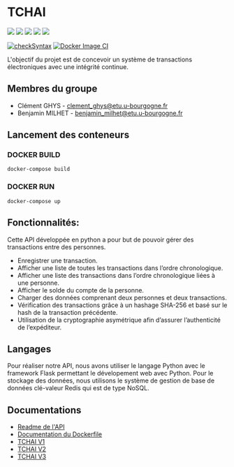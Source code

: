 # TCHAI

<img src="https://img.shields.io/badge/Python-FFD43B?style=for-the-badge&logo=python&logoColor=blue" /> <img src="https://img.shields.io/badge/Flask-000000?style=for-the-badge&logo=flask&logoColor=white" /> <img src="https://img.shields.io/badge/redis-%23DD0031.svg?&style=for-the-badge&logo=redis&logoColor=white" /> <img src="https://img.shields.io/badge/Docker-2CA5E0?style=for-the-badge&logo=docker&logoColor=white" /> <img src="https://img.shields.io/badge/GitHub_Actions-2088FF?style=for-the-badge&logo=github-actions&logoColor=white" />

[![checkSyntax](https://github.com/clement-gh/Tchai-Clement-GHYS-Benjamin-MILHET/actions/workflows/main.yml/badge.svg)](https://github.com/clement-gh/Tchai-Clement-GHYS-Benjamin-MILHET/actions/workflows/main.yml)
[![Docker Image CI](https://github.com/clement-gh/Tchai-Clement-GHYS-Benjamin-MILHET/actions/workflows/docker.yml/badge.svg)](https://github.com/clement-gh/Tchai-Clement-GHYS-Benjamin-MILHET/actions/workflows/docker.yml)

L'objectif du projet est de concevoir un système de transactions électroniques avec une intégrité continue.

## Membres du groupe
 - Clément GHYS - clement_ghys@etu.u-bourgogne.fr
 - Benjamin MILHET - benjamin_milhet@etu.u-bourgogne.fr

## Lancement des conteneurs

### DOCKER BUILD 
```
docker-compose build
```

### DOCKER RUN
```
docker-compose up
```

## Fonctionnalités:
Cette API développée en python a pour but de pouvoir gérer des transactions entre des personnes. 

 - Enregistrer une transaction.
 - Afficher une liste de toutes les transactions dans l’ordre chronologique.
 - Afficher une liste des transactions dans l’ordre chronologique liées à une personne.
 - Afficher le solde du compte de la personne.
 - Charger des données comprenant deux personnes et deux transactions.
 - Vérification des transactions grâce à un hashage SHA-256 et basé sur le hash de la transaction précédente.
 - Utilisation de la cryptographie asymétrique afin d’assurer l’authenticité de l’expéditeur.

## Langages
Pour réaliser notre API, nous avons utiliser le langage Python avec le framework Flask permettant le dévelopement web avec Python. Pour le stockage des données, nous utilisons le système de gestion de base de données clé-valeur Redis qui est de type NoSQL.

## Documentations

 - [Readme de l'API](https://github.com/clement-gh/Tchai-Clement-GHYS-Benjamin-MILHET/blob/main/README_API.md)
 - [Documentation du Dockerfile](https://github.com/clement-gh/Tchai-Clement-GHYS-Benjamin-MILHET/blob/main/README_Dockerfile.md)
 - [TCHAI V1](https://github.com/clement-gh/Tchai-Clement-GHYS-Benjamin-MILHET/blob/main/README_TCHAI_V1.md)
 - [TCHAI V2](https://github.com/clement-gh/Tchai-Clement-GHYS-Benjamin-MILHET/blob/main/README_TCHAI_V2.md)
 - [TCHAI V3](https://github.com/clement-gh/Tchai-Clement-GHYS-Benjamin-MILHET/blob/main/README_TCHAI_V3.md)
